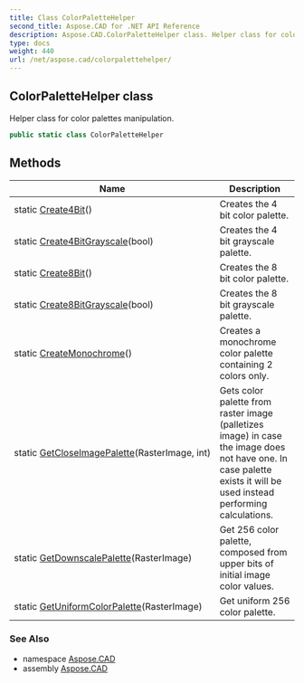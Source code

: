 ```yaml
---
title: Class ColorPaletteHelper
second_title: Aspose.CAD for .NET API Reference
description: Aspose.CAD.ColorPaletteHelper class. Helper class for color palettes manipulation
type: docs
weight: 440
url: /net/aspose.cad/colorpalettehelper/
---
```

## ColorPaletteHelper class

Helper class for color palettes manipulation.

```csharp
public static class ColorPaletteHelper
```

## Methods

| Name | Description |
| --- | --- |
| static [Create4Bit](../../aspose.cad/colorpalettehelper/create4bit/)() | Creates the 4 bit color palette. |
| static [Create4BitGrayscale](../../aspose.cad/colorpalettehelper/create4bitgrayscale/)(bool) | Creates the 4 bit grayscale palette. |
| static [Create8Bit](../../aspose.cad/colorpalettehelper/create8bit/)() | Creates the 8 bit color palette. |
| static [Create8BitGrayscale](../../aspose.cad/colorpalettehelper/create8bitgrayscale/)(bool) | Creates the 8 bit grayscale palette. |
| static [CreateMonochrome](../../aspose.cad/colorpalettehelper/createmonochrome/)() | Creates a monochrome color palette containing 2 colors only. |
| static [GetCloseImagePalette](../../aspose.cad/colorpalettehelper/getcloseimagepalette/)(RasterImage, int) | Gets color palette from raster image (palletizes image) in case the image does not have one. In case palette exists it will be used instead performing calculations. |
| static [GetDownscalePalette](../../aspose.cad/colorpalettehelper/getdownscalepalette/)(RasterImage) | Get 256 color palette, composed from upper bits of initial image color values. |
| static [GetUniformColorPalette](../../aspose.cad/colorpalettehelper/getuniformcolorpalette/)(RasterImage) | Get uniform 256 color palette. |

### See Also

* namespace [Aspose.CAD](../../aspose.cad/)
* assembly [Aspose.CAD](../../)


